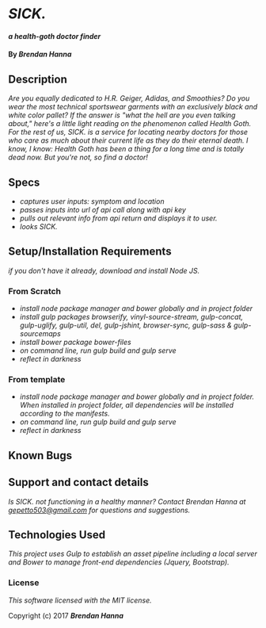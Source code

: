 # _SICK._

#### _a health-goth doctor finder_

#### By _**Brendan Hanna**_

## Description

_Are you equally dedicated to H.R. Geiger, Adidas, and Smoothies? Do you wear the most technical sportswear garments with an exclusively black and white color pallet?  If the answer is "what the hell are you even talking about," here's a little light reading on the phenomenon called Health Goth.  For the rest of us, SICK. is a service for locating nearby doctors for those who care as much about their current life as they do their eternal death.  I know, I know: Health Goth has been a thing for a long time and is totally dead now.  But you're not, so find a doctor!_

## Specs
* _captures user inputs: symptom and location_
* _passes inputs into url of api call along with api key_
* _pulls out relevant info from api return and displays it to user._
* _looks SICK._

## Setup/Installation Requirements

_if you don't have it already, download and install Node JS._

### From Scratch
* _install node package manager and bower globally and in project folder_
* _install gulp packages browserify, vinyl-source-stream, gulp-concat, gulp-uglify, gulp-util, del, gulp-jshint, browser-sync, gulp-sass & gulp-sourcemaps_
* _install bower package bower-files_
* _on command line, run gulp build and gulp serve_
* _reflect in darkness_

### From template
* _install node package manager and bower globally and in project folder.  When installed in project folder, all dependencies will be installed according to the manifests._
* _on command line, run gulp build and gulp serve_
* _reflect in darkness_


## Known Bugs



## Support and contact details

_Is SICK. not functioning in a healthy manner?  Contact Brendan Hanna at gepetto503@gmail.com for questions and suggestions._

## Technologies Used

_This project uses Gulp to establish an asset pipeline including a local server and Bower to manage front-end dependencies (Jquery, Bootstrap)._

### License

*This software licensed with the MIT license.*

Copyright (c) 2017 **_Brendan Hanna_**

